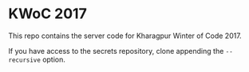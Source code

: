 # KWoC 2017

This repo contains the server code for Kharagpur Winter of Code 2017.

If you have access to the secrets repository, clone appending the `--recursive` option.
